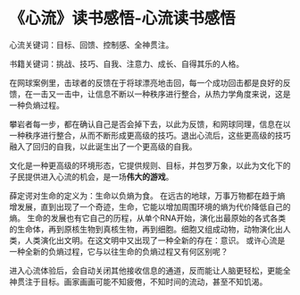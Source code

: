 # 《心流》读书感悟-心流读书感悟

心流关键词：目标、回馈、控制感、全神贯注。

书籍关键词：挑战、技巧、自我、注意力、成长、自得其乐的人格。

在网球案例里，击球者的反馈在于将球漂亮地击回，每一个成功回击都是良好的反馈，在一击又一击中，让信息不断以一种秩序进行整合，从热力学角度来说，这是一种负熵过程。

攀岩者每一步，都在确认自己是否会掉下去，以此为反馈，和网球同理，信息在以一种秩序进行整合，从而不断形成更高级的技巧。退出心流后，这些更高级的技巧融入了回归的自我，以此诞生出了一个更高级的自我。

文化是一种更高级的环境形态，它提供规则、目标，并包罗万象，以此为文化下的子民提供进入心流的机会，是一场**伟大的游戏**。

薛定谔对生命的定义为：生命以负熵为食。
在远古的地球，万事万物都在趋于熵增发展，直到出现了一个奇迹，生命，它能以增加周围环境的熵为代价降低自己的熵。
生命的发展也有它自己的历程，从单个RNA开始，演化出最原始的各式各类的生命体，再到原核生物到真核生物，再到细胞。细胞又组成动物，动物演化出人类，人类演化出文明。在这文明中又出现了一种全新的存在：意识。
或许心流是一种全新的负熵过程，它与以往生命的负熵过程又有何区别呢？

进入心流体验后，会自动关闭其他接收信息的通道，反而能让人脑更轻松，更能全神贯注于目标。画家画画可能不知疲倦，不知时间的流动，甚至不知饥渴。